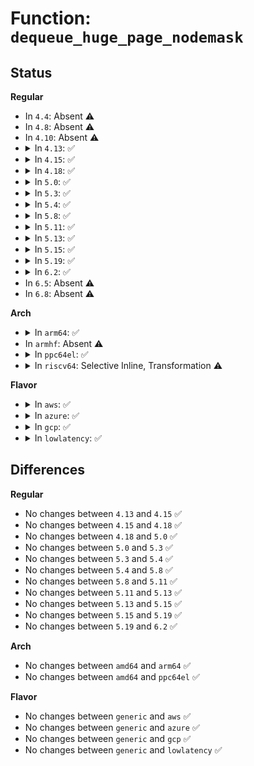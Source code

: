 # Function: <code>dequeue_huge_page_nodemask</code>

## Status
<b>Regular</b>
<ul>
<li>
In <code>4.4</code>: Absent ⚠️
</li>
<li>
In <code>4.8</code>: Absent ⚠️
</li>
<li>
In <code>4.10</code>: Absent ⚠️
</li>
<li>
<details>
<summary>In <code>4.13</code>: ✅</summary>

```c
struct page *dequeue_huge_page_nodemask(struct hstate *h, gfp_t gfp_mask, int nid, nodemask_t *nmask);
```

**Collision:** Unique Static

**Inline:** No

**Transformation:** False

**Instances:**

```
In mm/hugetlb.c (ffffffff81214410)
Location: mm/hugetlb.c:890
Inline: False
Direct callers:
  - mm/hugetlb.c:alloc_huge_page
  - mm/hugetlb.c:alloc_huge_page_nodemask
  - mm/hugetlb.c:alloc_huge_page_node
```
**Symbols:**

```
ffffffff81214410-ffffffff8121463a: dequeue_huge_page_nodemask (STB_LOCAL)
```
</details>
</li>
<li>
<details>
<summary>In <code>4.15</code>: ✅</summary>

```c
struct page *dequeue_huge_page_nodemask(struct hstate *h, gfp_t gfp_mask, int nid, nodemask_t *nmask);
```

**Collision:** Unique Static

**Inline:** No

**Transformation:** False

**Instances:**

```
In mm/hugetlb.c (ffffffff8122efd0)
Location: mm/hugetlb.c:891
Inline: False
Direct callers:
  - mm/hugetlb.c:alloc_huge_page
  - mm/hugetlb.c:alloc_huge_page_nodemask
  - mm/hugetlb.c:alloc_huge_page_node
```
**Symbols:**

```
ffffffff8122efd0-ffffffff8122f1cb: dequeue_huge_page_nodemask (STB_LOCAL)
```
</details>
</li>
<li>
<details>
<summary>In <code>4.18</code>: ✅</summary>

```c
struct page *dequeue_huge_page_nodemask(struct hstate *h, gfp_t gfp_mask, int nid, nodemask_t *nmask);
```

**Collision:** Unique Static

**Inline:** No

**Transformation:** False

**Instances:**

```
In mm/hugetlb.c (ffffffff81251790)
Location: mm/hugetlb.c:883
Inline: False
Direct callers:
  - mm/hugetlb.c:alloc_huge_page
  - mm/hugetlb.c:alloc_huge_page
  - mm/hugetlb.c:alloc_huge_page_nodemask
  - mm/hugetlb.c:alloc_huge_page_node
```
**Symbols:**

```
ffffffff81251790-ffffffff812519a0: dequeue_huge_page_nodemask (STB_LOCAL)
```
</details>
</li>
<li>
<details>
<summary>In <code>5.0</code>: ✅</summary>

```c
struct page *dequeue_huge_page_nodemask(struct hstate *h, gfp_t gfp_mask, int nid, nodemask_t *nmask);
```

**Collision:** Unique Static

**Inline:** No

**Transformation:** False

**Instances:**

```
In mm/hugetlb.c (ffffffff81265b90)
Location: mm/hugetlb.c:883
Inline: False
Direct callers:
  - mm/hugetlb.c:alloc_huge_page
  - mm/hugetlb.c:alloc_huge_page
  - mm/hugetlb.c:alloc_huge_page_nodemask
  - mm/hugetlb.c:alloc_huge_page_node
```
**Symbols:**

```
ffffffff81265b90-ffffffff81265da0: dequeue_huge_page_nodemask (STB_LOCAL)
```
</details>
</li>
<li>
<details>
<summary>In <code>5.3</code>: ✅</summary>

```c
struct page *dequeue_huge_page_nodemask(struct hstate *h, gfp_t gfp_mask, int nid, nodemask_t *nmask);
```

**Collision:** Unique Static

**Inline:** No

**Transformation:** False

**Instances:**

```
In mm/hugetlb.c (ffffffff81281070)
Location: mm/hugetlb.c:893
Inline: False
Direct callers:
  - mm/hugetlb.c:alloc_huge_page
  - mm/hugetlb.c:alloc_huge_page
  - mm/hugetlb.c:alloc_huge_page
  - mm/hugetlb.c:alloc_huge_page_nodemask
  - mm/hugetlb.c:alloc_huge_page_node
```
**Symbols:**

```
ffffffff81281070-ffffffff81281279: dequeue_huge_page_nodemask (STB_LOCAL)
```
</details>
</li>
<li>
<details>
<summary>In <code>5.4</code>: ✅</summary>

```c
struct page *dequeue_huge_page_nodemask(struct hstate *h, gfp_t gfp_mask, int nid, nodemask_t *nmask);
```

**Collision:** Unique Static

**Inline:** No

**Transformation:** False

**Instances:**

```
In mm/hugetlb.c (ffffffff81290d00)
Location: mm/hugetlb.c:894
Inline: False
Direct callers:
  - mm/hugetlb.c:alloc_huge_page
  - mm/hugetlb.c:alloc_huge_page
  - mm/hugetlb.c:alloc_huge_page
  - mm/hugetlb.c:alloc_huge_page_nodemask
  - mm/hugetlb.c:alloc_huge_page_node
```
**Symbols:**

```
ffffffff81290d00-ffffffff81290f09: dequeue_huge_page_nodemask (STB_LOCAL)
```
</details>
</li>
<li>
<details>
<summary>In <code>5.8</code>: ✅</summary>

```c
struct page *dequeue_huge_page_nodemask(struct hstate *h, gfp_t gfp_mask, int nid, nodemask_t *nmask);
```

**Collision:** Unique Static

**Inline:** No

**Transformation:** False

**Instances:**

```
In mm/hugetlb.c (ffffffff812c35b0)
Location: mm/hugetlb.c:1059
Inline: False
Direct callers:
  - mm/hugetlb.c:alloc_huge_page_nodemask
  - mm/hugetlb.c:alloc_huge_page_node
  - mm/hugetlb.c:dequeue_huge_page_vma
  - mm/hugetlb.c:dequeue_huge_page_vma
  - mm/hugetlb.c:dequeue_huge_page_vma
```
**Symbols:**

```
ffffffff812c35b0-ffffffff812c37b3: dequeue_huge_page_nodemask (STB_LOCAL)
```
</details>
</li>
<li>
<details>
<summary>In <code>5.11</code>: ✅</summary>

```c
struct page *dequeue_huge_page_nodemask(struct hstate *h, gfp_t gfp_mask, int nid, nodemask_t *nmask);
```

**Collision:** Unique Static

**Inline:** No

**Transformation:** False

**Instances:**

```
In mm/hugetlb.c (ffffffff812cf530)
Location: mm/hugetlb.c:1093
Inline: False
Direct callers:
  - mm/hugetlb.c:alloc_huge_page_nodemask
  - mm/hugetlb.c:dequeue_huge_page_vma
  - mm/hugetlb.c:dequeue_huge_page_vma
  - mm/hugetlb.c:dequeue_huge_page_vma
```
**Symbols:**

```
ffffffff812cf530-ffffffff812cf756: dequeue_huge_page_nodemask (STB_LOCAL)
```
</details>
</li>
<li>
<details>
<summary>In <code>5.13</code>: ✅</summary>

```c
struct page *dequeue_huge_page_nodemask(struct hstate *h, gfp_t gfp_mask, int nid, nodemask_t *nmask);
```

**Collision:** Unique Static

**Inline:** No

**Transformation:** False

**Instances:**

```
In mm/hugetlb.c (ffffffff812d6710)
Location: mm/hugetlb.c:1103
Inline: False
Direct callers:
  - mm/hugetlb.c:alloc_huge_page
  - mm/hugetlb.c:alloc_huge_page
  - mm/hugetlb.c:alloc_huge_page
  - mm/hugetlb.c:alloc_huge_page_nodemask
```
**Symbols:**

```
ffffffff812d6710-ffffffff812d69a7: dequeue_huge_page_nodemask (STB_LOCAL)
```
</details>
</li>
<li>
<details>
<summary>In <code>5.15</code>: ✅</summary>

```c
struct page *dequeue_huge_page_nodemask(struct hstate *h, gfp_t gfp_mask, int nid, nodemask_t *nmask);
```

**Collision:** Unique Static

**Inline:** No

**Transformation:** False

**Instances:**

```
In mm/hugetlb.c (ffffffff8131c4a0)
Location: mm/hugetlb.c:1107
Inline: False
Direct callers:
  - mm/hugetlb.c:alloc_huge_page
  - mm/hugetlb.c:alloc_huge_page
  - mm/hugetlb.c:alloc_huge_page_nodemask
```
**Symbols:**

```
ffffffff8131c4a0-ffffffff8131c827: dequeue_huge_page_nodemask (STB_LOCAL)
```
</details>
</li>
<li>
<details>
<summary>In <code>5.19</code>: ✅</summary>

```c
struct page *dequeue_huge_page_nodemask(struct hstate *h, gfp_t gfp_mask, int nid, nodemask_t *nmask);
```

**Collision:** Unique Static

**Inline:** No

**Transformation:** False

**Instances:**

```
In mm/hugetlb.c (ffffffff81387620)
Location: mm/hugetlb.c:1155
Inline: False
Direct callers:
  - mm/hugetlb.c:alloc_huge_page_nodemask
  - mm/hugetlb.c:dequeue_huge_page_vma
  - mm/hugetlb.c:dequeue_huge_page_vma
```
**Symbols:**

```
ffffffff81387620-ffffffff81387a56: dequeue_huge_page_nodemask (STB_LOCAL)
```
</details>
</li>
<li>
<details>
<summary>In <code>6.2</code>: ✅</summary>

```c
struct page *dequeue_huge_page_nodemask(struct hstate *h, gfp_t gfp_mask, int nid, nodemask_t *nmask);
```

**Collision:** Unique Static

**Inline:** No

**Transformation:** False

**Instances:**

```
In mm/hugetlb.c (ffffffff81405a50)
Location: mm/hugetlb.c:1315
Inline: False
Direct callers:
  - mm/hugetlb.c:alloc_huge_page_nodemask
  - mm/hugetlb.c:dequeue_huge_page_vma
  - mm/hugetlb.c:dequeue_huge_page_vma
```
**Symbols:**

```
ffffffff81405a50-ffffffff81405ee2: dequeue_huge_page_nodemask (STB_LOCAL)
```
</details>
</li>
<li>
In <code>6.5</code>: Absent ⚠️
</li>
<li>
In <code>6.8</code>: Absent ⚠️
</li>
</ul>
<b>Arch</b>
<ul>
<li>
<details>
<summary>In <code>arm64</code>: ✅</summary>

```c
struct page *dequeue_huge_page_nodemask(struct hstate *h, gfp_t gfp_mask, int nid, nodemask_t *nmask);
```

**Collision:** Unique Static

**Inline:** No

**Transformation:** False

**Instances:**

```
In mm/hugetlb.c (ffff80001032d800)
Location: mm/hugetlb.c:894
Inline: False
Direct callers:
  - mm/hugetlb.c:alloc_huge_page
  - mm/hugetlb.c:alloc_huge_page
  - mm/hugetlb.c:alloc_huge_page_nodemask
  - mm/hugetlb.c:alloc_huge_page_node
```
**Symbols:**

```
ffff80001032d800-ffff80001032da30: dequeue_huge_page_nodemask (STB_LOCAL)
```
</details>
</li>
<li>
In <code>armhf</code>: Absent ⚠️
</li>
<li>
<details>
<summary>In <code>ppc64el</code>: ✅</summary>

```c
struct page *dequeue_huge_page_nodemask(struct hstate *h, gfp_t gfp_mask, int nid, nodemask_t *nmask);
```

**Collision:** Unique Static

**Inline:** No

**Transformation:** False

**Instances:**

```
In mm/hugetlb.c (c000000000405e10)
Location: mm/hugetlb.c:894
Inline: False
Direct callers:
  - mm/hugetlb.c:alloc_huge_page
  - mm/hugetlb.c:alloc_huge_page_nodemask
  - mm/hugetlb.c:alloc_huge_page_node
```
**Symbols:**

```
c000000000405e10-c0000000004060b8: dequeue_huge_page_nodemask (STB_LOCAL)
```
</details>
</li>
<li>
<details>
<summary>In <code>riscv64</code>: Selective Inline, Transformation ⚠️</summary>

**Collision:** Unique Static

**Inline:** Selective

**Transformation:** True

**Instances:**

```
In mm/hugetlb.c (ffffffe00022c024)
Location: mm/hugetlb.c:894
Inline: True
Direct callers:
  - mm/hugetlb.c:alloc_huge_page
  - mm/hugetlb.c:alloc_huge_page
  - mm/hugetlb.c:alloc_huge_page_nodemask
  - mm/hugetlb.c:alloc_huge_page_node
```
**Symbols:**

```
ffffffe00022c024-ffffffe00022c1bc: dequeue_huge_page_nodemask.isra.0 (STB_LOCAL)
```
</details>
</li>
</ul>
<b>Flavor</b>
<ul>
<li>
<details>
<summary>In <code>aws</code>: ✅</summary>

```c
struct page *dequeue_huge_page_nodemask(struct hstate *h, gfp_t gfp_mask, int nid, nodemask_t *nmask);
```

**Collision:** Unique Static

**Inline:** No

**Transformation:** False

**Instances:**

```
In mm/hugetlb.c (ffffffff812892e0)
Location: mm/hugetlb.c:894
Inline: False
Direct callers:
  - mm/hugetlb.c:alloc_huge_page
  - mm/hugetlb.c:alloc_huge_page
  - mm/hugetlb.c:alloc_huge_page
  - mm/hugetlb.c:alloc_huge_page_nodemask
  - mm/hugetlb.c:alloc_huge_page_node
```
**Symbols:**

```
ffffffff812892e0-ffffffff812894e9: dequeue_huge_page_nodemask (STB_LOCAL)
```
</details>
</li>
<li>
<details>
<summary>In <code>azure</code>: ✅</summary>

```c
struct page *dequeue_huge_page_nodemask(struct hstate *h, gfp_t gfp_mask, int nid, nodemask_t *nmask);
```

**Collision:** Unique Static

**Inline:** No

**Transformation:** False

**Instances:**

```
In mm/hugetlb.c (ffffffff8127b180)
Location: mm/hugetlb.c:894
Inline: False
Direct callers:
  - mm/hugetlb.c:alloc_huge_page
  - mm/hugetlb.c:alloc_huge_page
  - mm/hugetlb.c:alloc_huge_page
  - mm/hugetlb.c:alloc_huge_page_nodemask
  - mm/hugetlb.c:alloc_huge_page_node
```
**Symbols:**

```
ffffffff8127b180-ffffffff8127b389: dequeue_huge_page_nodemask (STB_LOCAL)
```
</details>
</li>
<li>
<details>
<summary>In <code>gcp</code>: ✅</summary>

```c
struct page *dequeue_huge_page_nodemask(struct hstate *h, gfp_t gfp_mask, int nid, nodemask_t *nmask);
```

**Collision:** Unique Static

**Inline:** No

**Transformation:** False

**Instances:**

```
In mm/hugetlb.c (ffffffff812870f0)
Location: mm/hugetlb.c:894
Inline: False
Direct callers:
  - mm/hugetlb.c:alloc_huge_page
  - mm/hugetlb.c:alloc_huge_page
  - mm/hugetlb.c:alloc_huge_page
  - mm/hugetlb.c:alloc_huge_page_nodemask
  - mm/hugetlb.c:alloc_huge_page_node
```
**Symbols:**

```
ffffffff812870f0-ffffffff812872f9: dequeue_huge_page_nodemask (STB_LOCAL)
```
</details>
</li>
<li>
<details>
<summary>In <code>lowlatency</code>: ✅</summary>

```c
struct page *dequeue_huge_page_nodemask(struct hstate *h, gfp_t gfp_mask, int nid, nodemask_t *nmask);
```

**Collision:** Unique Static

**Inline:** No

**Transformation:** False

**Instances:**

```
In mm/hugetlb.c (ffffffff81297870)
Location: mm/hugetlb.c:894
Inline: False
Direct callers:
  - mm/hugetlb.c:alloc_huge_page
  - mm/hugetlb.c:alloc_huge_page
  - mm/hugetlb.c:alloc_huge_page
  - mm/hugetlb.c:alloc_huge_page_nodemask
  - mm/hugetlb.c:alloc_huge_page_node
```
**Symbols:**

```
ffffffff81297870-ffffffff81297a79: dequeue_huge_page_nodemask (STB_LOCAL)
```
</details>
</li>
</ul>

## Differences
<b>Regular</b>
<ul>
<li>
No changes between <code>4.13</code> and <code>4.15</code> ✅
</li>
<li>
No changes between <code>4.15</code> and <code>4.18</code> ✅
</li>
<li>
No changes between <code>4.18</code> and <code>5.0</code> ✅
</li>
<li>
No changes between <code>5.0</code> and <code>5.3</code> ✅
</li>
<li>
No changes between <code>5.3</code> and <code>5.4</code> ✅
</li>
<li>
No changes between <code>5.4</code> and <code>5.8</code> ✅
</li>
<li>
No changes between <code>5.8</code> and <code>5.11</code> ✅
</li>
<li>
No changes between <code>5.11</code> and <code>5.13</code> ✅
</li>
<li>
No changes between <code>5.13</code> and <code>5.15</code> ✅
</li>
<li>
No changes between <code>5.15</code> and <code>5.19</code> ✅
</li>
<li>
No changes between <code>5.19</code> and <code>6.2</code> ✅
</li>
</ul>
<b>Arch</b>
<ul>
<li>
No changes between <code>amd64</code> and <code>arm64</code> ✅
</li>
<li>
No changes between <code>amd64</code> and <code>ppc64el</code> ✅
</li>
</ul>
<b>Flavor</b>
<ul>
<li>
No changes between <code>generic</code> and <code>aws</code> ✅
</li>
<li>
No changes between <code>generic</code> and <code>azure</code> ✅
</li>
<li>
No changes between <code>generic</code> and <code>gcp</code> ✅
</li>
<li>
No changes between <code>generic</code> and <code>lowlatency</code> ✅
</li>
</ul>
